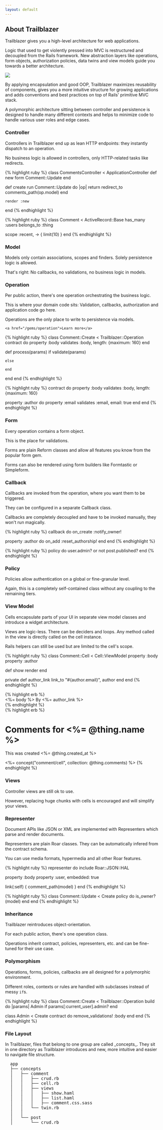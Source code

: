 ```yaml
---
layout: default
---
```


## About Trailblazer

Trailblazer gives you a high-level architecture for web applications.

Logic that used to get violently pressed into MVC is restructured and decoupled from the Rails framework. New abstraction layers like operations, form objects, authorization policies, data twins and view models guide you towards a better architecture.

![](images/Trb-Stack.png)

By applying encapsulation and good OOP, Trailblazer maximizes reusability of components, gives you a more intuitive structure for growing applications and adds conventions and best practices on top of Rails' primitive MVC stack.


A polymorphic architecture sitting between controller and persistence is designed to handle many different contexts and helps to minimize code to handle various user roles and edge cases.


<!-- Controller -->

<div data-magellan-destination="controller" id="controller" class="code-section">
  <h3>Controller</h3>
  <p>Controllers in Trailblazer end up as lean HTTP endpoints: they instantly dispatch to an operation.</p>

  <p>No business logic is allowed in controllers, only HTTP-related tasks like redirects.</p>


  <div class="code-box" class="code-section">
    {% highlight ruby %}
class CommentsController < ApplicationController
  def new
    form Comment::Update
  end

  def create
    run Comment::Update do |op|
      return redirect_to comments_path(op.model)
    end

    render :new
  end
    {% endhighlight %}
  </div>
</div>

<div class="left-code" class="code-section">
    {% highlight ruby %}
class Comment < ActiveRecord::Base
  has_many   :users
  belongs_to :thing

  scope :recent, -> { limit(10) }
end
    {% endhighlight %}
  </div>


<!-- Model -->

<div id="model" class="code-section">
  <h3>Model</h3>
  <p>Models only contain associations, scopes and finders. Solely persistence logic is allowed.</p>
  <p>That's right: No callbacks, no validations, no business logic in models. </p>
</div>

<!-- Operation -->

<div id="operation" class="code-section">
  <h3>Operation</h3>
  <div class="box">
    <div class="description">
      <p>Per public action, there's one operation orchestrating the business logic.</p>
      <p>This is where your domain code sits: Validation, callbacks, authorization and application code go here.</p>
      <p>Operations are the only place to write to persistence via models.</p>
    </div>

    <a href="/gems/operation">Learn more</a>
  </div>

  <div class="code-box">
    {% highlight ruby %}
class Comment::Create < Trailblazer::Operation
  contract do
    property :body
    validates :body, length: {maximum: 160}
  end

  def process(params)
    if validate(params)

    else

    end
  end
end
    {% endhighlight %}
  </div>
  <div class="left-code-50">
    {% highlight ruby %}
contract do
  property :body
  validates :body, length: {maximum: 160}

  property :author do
    property :email
    validates :email, email: true
  end
end
    {% endhighlight %}
  </div>
</div>


<!-- Form -->

<div id="form" class="code-section">
  <h3>Form</h3>
  <p>Every operation contains a form object. </p>
    <p>This is the place for validations.</p>
  <p>Forms are plain Reform classes and allow all features you know from the popular form gem.</p>
  <p>Forms can also be rendered using form builders like Formtastic or Simpleform.</p>
</div>


<!-- Callback -->

<div id="callback" class="code-section">
  <h3>Callback</h3>
  <p>Callbacks are invoked from the operation, where you want them to be triggered.</p>
  <p>They can be configured in a separate Callback class.</p>
  <p>Callbacks are completely decoupled and have to be invoked manually, they won't run magically.</p>

  <div class="code-box">
    {% highlight ruby %}
callback do
  on_create :notify_owner!

  property :author do
    on_add :reset_authorship!
  end
end
    {% endhighlight %}
  </div>
  <div class="left-code">
    {% highlight ruby %}
policy do
  user.admin? or not post.published?
end
    {% endhighlight %}
  </div>
</div>




<!-- Policy -->

<div id="policy" class="code-section">
  <h3>Policy</h3>
  <p>Policies allow authentication on a global or fine-granular level.</p>
  <p>Again, this is a completely self-contained class without any coupling to the remaining tiers.</p>
</div>


<!-- View Model -->

<div id="view-model" class="code-section">
  <h3>View Model</h3>
  <p>Cells encapsulate parts of your UI in separate view model classes and introduce a widget architecture.</p>
  <p>Views are logic-less. There can be deciders and loops. Any method called in the view is directly called on the cell instance.</p>
  <p>Rails helpers can still be used but are limited to the cell's scope.</p>

  <div class="code-box">
    {% highlight ruby %}
class Comment::Cell < Cell::ViewModel
  property :body
  property :author

  def show
    render
  end

private
  def author_link
    link_to "#{author.email}", author
  end
end
{% endhighlight %}
  </div>

  <div class="code-box">
    {% highlight erb %}
<div class="comment">
  <%= body %>
  By <%= author_link %>
</div>
{% endhighlight %}
  </div>
<div class="left-code-50">
  {% highlight erb %}
<h1>Comments for <%= @thing.name %></h1>

This was created <%= @thing.created_at %>

  <%= concept("comment/cell",
  collection: @thing.comments) %>
    {% endhighlight %}
</div>
</div>


<!-- View Model -->

<div id="views" class="code-section">
  <h3>Views</h3>
  <p>Controller views are still ok to use.</p>
  <p>However, replacing huge chunks with cells is encouraged and will simplify your views.</p>
</div>

<!-- Representer -->

<div id="representer" class="code-section">
  <h3>Representer</h3>
  <p>Document APIs like JSON or XML are implemented with Representers which parse and render documents.</p>
  <p>Representers are plain Roar classes. They can be automatically infered from the contract schema.</p>
  <p>You can use media formats, hypermedia and all other Roar features.</p>


  <div class="code-box">
{% highlight ruby %}
representer do
  include Roar::JSON::HAL

  property :body
  property :user, embedded: true

  link(:self) { comment_path(model) }
end
{% endhighlight %}
  </div>
  <div class="left-code">
  {% highlight ruby %}
class Comment::Update < Create
policy do
  is_owner?(model)
end
end
  {% endhighlight %}
  </div>
</div>



<!-- Inheritance -->

<div id="inheritance" class="code-section">
  <h3>Inheritance</h3>
  <p>Trailblazer reintroduces object-orientation.</p>

  <p>For each public action, there's one operation class.</p>

  <p>Operations inherit contract, policies, representers, etc. and can be fine-tuned for their use case.</p>
</div>

<!-- Polymorphism -->

<div id="polymorphism" class="code-section">
  <h3>Polymorphism</h3>
  <p>Operations, forms, policies, callbacks are all designed for a polymorphic environment.</p>
  <p>Different roles, contexts or rules are handled with subclasses instead of messy <code>if</code>s.</p>

  <div class="code-box">
{% highlight ruby %}
class Comment::Create < Trailblazer::Operation
  build do |params|
    Admin if params[:current_user].admin?
  end

  class Admin < Create
    contract do
      remove_validations! :body
    end
  end
{% endhighlight %}
  </div>
</div>

<div id="file-layout" class="code-section">
  <h3>File Layout</h3>
  <p>
    In Trailblazer, files that belong to one group are called _concepts_. They sit in one directory as Trailblazer introduces and new, more intuitive and easier to navigate file structure.
  </p>

  <pre>
  app
  ├── concepts
  │   ├── comment
  │   │   ├── crud.rb
  │   │   ├── cell.rb
  │   │   ├── views
  │   │   │   ├── show.haml
  │   │   │   ├── list.haml
  │   │   │   ├── comment.css.sass
  │   │   └── twin.rb
  │   │
  │   └── post
  │       └── crud.rb
  </pre>
</div>

